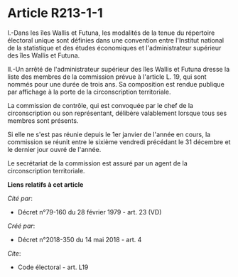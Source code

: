 # Article R213-1-1

I.-Dans les îles Wallis et Futuna, les modalités de la tenue du répertoire électoral unique sont définies dans une convention
entre l'Institut national de la statistique et des études économiques et l'administrateur supérieur des îles Wallis et
Futuna. 

II.-Un arrêté de l'administrateur supérieur des îles Wallis et Futuna dresse la liste des membres de la commission prévue à
l'article L. 19, qui sont nommés pour une durée de trois ans. Sa composition est rendue publique par affichage à la porte de
la circonscription territoriale. 

La commission de contrôle, qui est convoquée par le chef de la circonscription ou son représentant, délibère valablement
lorsque tous ses membres sont présents. 

Si elle ne s'est pas réunie depuis le 1er janvier de l'année en cours, la commission se réunit entre le sixième vendredi
précédant le 31 décembre et le dernier jour ouvré de l'année. 

Le secrétariat de la commission est assuré par un agent de la circonscription territoriale.

**Liens relatifs à cet article**

_Cité par_:

  - Décret n°79-160 du 28 février 1979 - art. 23 (VD)

_Créé par_:

  - Décret n°2018-350 du 14 mai 2018 - art. 4

_Cite_:

  - Code électoral - art. L19
